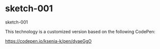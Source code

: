# sketch-001

sketch-001

This technology is a customized version based on the following CodePen:

https://codepen.io/ksenia-k/pen/dyaeGgO
